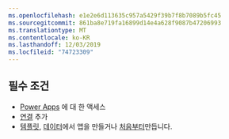 ```yaml
---
ms.openlocfilehash: e1e2e6d113635c957a5429f39b7f8b7089b5fc45
ms.sourcegitcommit: 861ba8e719fa16899d14e4a628f9087b47206993
ms.translationtype: MT
ms.contentlocale: ko-KR
ms.lasthandoff: 12/03/2019
ms.locfileid: "74723309"
---
```

## <a name="prerequisites"></a>필수 조건
* [Power Apps](https://make.powerapps.com/?utm_source=padocs&utm_medium=linkinadoc&utm_campaign=referralsfromdoc) 에 대 한 액세스
* [연결](../maker/canvas-apps/add-manage-connections.md) 추가
* [템플릿](../maker/canvas-apps/get-started-test-drive.md), [데이터](../maker/canvas-apps/get-started-create-from-data.md)에서 앱을 만들거나 [처음부터](../maker/canvas-apps/get-started-create-from-blank.md)만듭니다.
